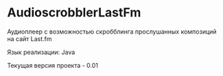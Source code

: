 # AudioscrobblerLastFm
Аудиоплеер с возможностью скробблинга прослушанных композиций на сайт Last.fm

Язык реализации: Java

Текущая версия проекта - 0.01
